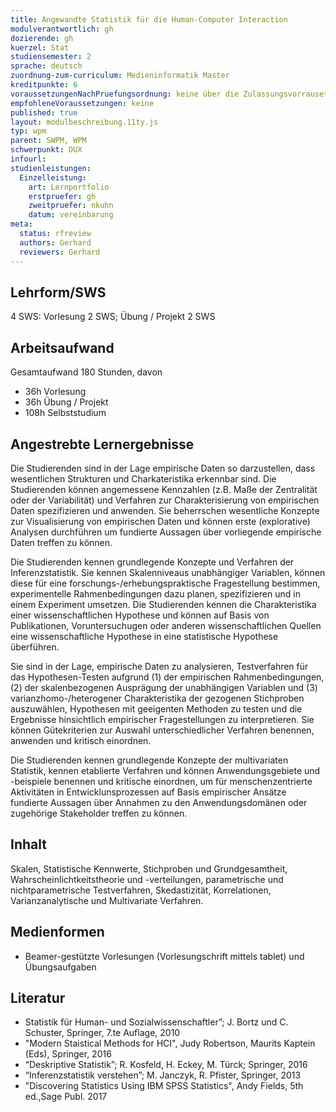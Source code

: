 ```yaml
---
title: Angewandte Statistik für die Human-Computer Interaction
modulverantwortlich: gh
dozierende: gh
kuerzel: Stat
studiensemester: 2
sprache: deutsch
zuordnung-zum-curriculum: Medieninformatik Master
kreditpunkte: 6
voraussetzungenNachPruefungsordnung: keine über die Zulassungsvorrausetzungen zum Studium hinausgehenden
empfohleneVoraussetzungen: keine
published: true
layout: modulbeschreibung.11ty.js
typ: wpm
parent: SWPM, WPM
schwerpunkt: DUX
infourl: 
studienleistungen:
  Einzelleistung:
    art: Lernportfolio
    erstpruefer: gh
    zweitpruefer: nkuhn
    datum: vereinbarung
meta:
  status: rfreview   
  authors: Gerhard
  reviewers: Gerhard
---
```


## Lehrform/SWS

4 SWS: Vorlesung 2 SWS; Übung / Projekt 2 SWS

## Arbeitsaufwand
Gesamtaufwand 180 Stunden, davon
- 36h Vorlesung
- 36h Übung / Projekt
- 108h Selbststudium

## Angestrebte Lernergebnisse

Die Studierenden sind in der Lage empirische Daten so darzustellen, dass wesentlichen Strukturen und Charkateristika erkennbar sind. Die Studierenden können angemessene Kennzahlen (z.B. Maße der Zentralität oder der Variabilität) und Verfahren zur Charakterisierung von empirischen Daten spezifizieren und anwenden. Sie beherrschen wesentliche Konzepte zur Visualisierung von empirischen Daten und können erste (explorative) Analysen durchführen um fundierte Aussagen über vorliegende empirische Daten treffen zu können.

Die Studierenden kennen grundlegende Konzepte und Verfahren der Inferenzstatistik. Sie kennen Skalenniveaus unabhängiger Variablen, können diese für eine forschungs-/erhebungspraktische Fragestellung bestimmen, experimentelle Rahmenbedingungen dazu planen, spezifizieren und in einem Experiment umsetzen. Die Studierenden kennen die Charakteristika einer wissenschaftlichen Hypothese und können auf Basis von Publikationen, Voruntersuchugen oder anderen wissenschaftlichen Quellen eine wissenschaftliche Hypothese in eine statistische Hypothese überführen. 

Sie sind in der Lage, empirische Daten zu analysieren, Testverfahren für das Hypothesen-Testen aufgrund (1) der empirischen Rahmenbedingungen, (2) der skalenbezogenen Ausprägung der unabhängigen Variablen und (3) varianzhomo-/heterogener Charakteristika der gezogenen Stichproben auszuwählen, Hypothesen mit geeigenten Methoden zu testen und die Ergebnisse hinsichtlich empirischer Fragestellungen zu interpretieren. Sie können Gütekriterien zur Auswahl unterschiedlicher Verfahren benennen, anwenden und kritisch einordnen. 

Die Studierenden kennen grundlegende Konzepte der multivariaten Statistik, kennen etablierte Verfahren und können Anwendungsgebiete und -beispiele benennen und kritische einordnen, um für menschenzentrierte Aktivitäten in Entwicklunsprozessen auf Basis empirischer Ansätze fundierte Aussagen über Annahmen zu den Anwendungsdomänen oder zugehörige Stakeholder treffen zu können.

## Inhalt

Skalen, Statistische Kennwerte, Stichproben und Grundgesamtheit, Wahrscheinlichtkeitstheorie und -verteilungen, parametrische und nichtparametrische Testverfahren, Skedastizität, Korrelationen, Varianzanalytische und Multivariate Verfahren.

## Medienformen
-	Beamer-gestützte Vorlesungen (Vorlesungschrift mittels tablet) und Übungsaufgaben

## Literatur
- Statistik für Human- und Sozialwissenschaftler”; J. Bortz und C. Schuster, Springer, 7.te Auflage, 2010
- "Modern Staistical Methods for HCI", Judy Robertson, Maurits Kaptein (Eds), Springer, 2016
- “Deskriptive Statistik”; R. Kosfeld, H. Eckey, M. Türck; Springer,  2016
- “Inferenzstatistik verstehen”; M. Janczyk, R. Pfister, Springer, 2013
- "Discovering Statistics Using IBM SPSS Statistics", Andy Fields, 5th ed.,Sage Publ. 2017
